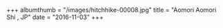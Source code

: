 +++
albumthumb = "/images/hitchhike-00008.jpg"
title = "Aomori Aomori Shi , JP"
date = "2016-11-03"
+++
